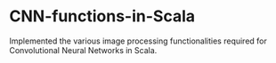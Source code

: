 # CNN-functions-in-Scala
Implemented the various image processing functionalities required for Convolutional Neural Networks in Scala.
